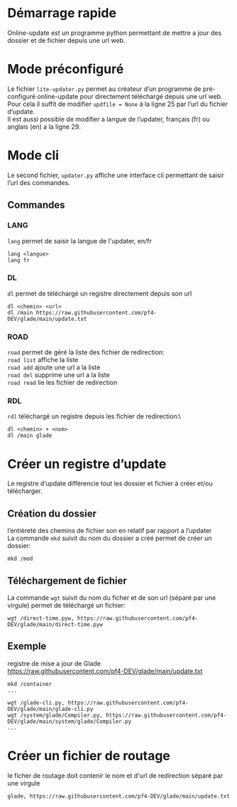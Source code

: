 # Démarrage rapide
Online-update est un programme python permettant de mettre a jour des dossier et de fichier depuis une url web.
# Mode préconfiguré
Le fichier `lite-updater.py` permet au créateur d’un programme de pré-configuré online-update pour directement téléchargé depuis une url web.\
Pour cela il suffit de modifier `updfile = None` à la ligne 25 par l’url du fichier d’update.\
Il est aussi possible de modifier a langue de l’updater, français (fr) ou anglais (en) a la ligne 29.
# Mode cli
Le second fichier, `updater.py` affiche une interface cli permettant de saisir l’url des commandes.
## Commandes

### LANG
`lang` permet de saisir la langue de l'updater, en/fr

```
lang <langue>
lang fr
```
### DL
`dl` permet de téléchargé un registre directement depuis son url

```
dl <chemin> <url>
dl /main https://raw.githubusercontent.com/pf4-DEV/glade/main/update.txt
```

### ROAD
`road` permet de géré la liste des fichier de redirection:\
`road list` affiche la liste\
`road add` ajoute une url a la liste\
`road del` supprime une url a la liste\
`road read` lie les fichier de redirection

### RDL
`rdl` téléchargé un registre depuis les fichier de redirection:\
```
dl <chemin> + <nom>
dl /main glade
```

# Créer un registre d’update
Le registre d’update différencie tout les dossier et fichier à créer et/ou télécharger.
## Création du dossier
l’entièreté des chemins de fichier son en relatif par rapport a l’updater\
La commande `mkd` suivit du nom du dossier a créé permet de créer un dossier:
```
mkd /mod
```
## Téléchargement de fichier
La commande `wgt` suivit du nom du ficher et de son url (séparé par une virgule) permet de téléchargé un fichier:
```
wgt /direct-time.pyw, https://raw.githubusercontent.com/pf4-DEV/glade/main/direct-time.pyw
```

## Exemple

registre de mise a jour de Glade\
https://raw.githubusercontent.com/pf4-DEV/glade/main/update.txt
```
mkd /container
...

wgt /glade-cli.py, https://raw.githubusercontent.com/pf4-DEV/glade/main/glade-cli.py
wgt /system/glade/Compiler.py, https://raw.githubusercontent.com/pf4-DEV/glade/main/system/glade/Compiler.py
...
```

# Créer un fichier de routage

le ficher de routage doit contenir le nom et d'url de redirection séparé par une virgule
```
glade, https://raw.githubusercontent.com/pf4-DEV/glade/main/update.txt
```